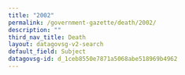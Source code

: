 ```yaml
---
title: "2002"
permalink: /government-gazette/death/2002/
description: ""
third_nav_title: Death
layout: datagovsg-v2-search
default_field: Subject
datagovsg-id: d_1ceb8550e7871a5068abe518969b4962
---
```


